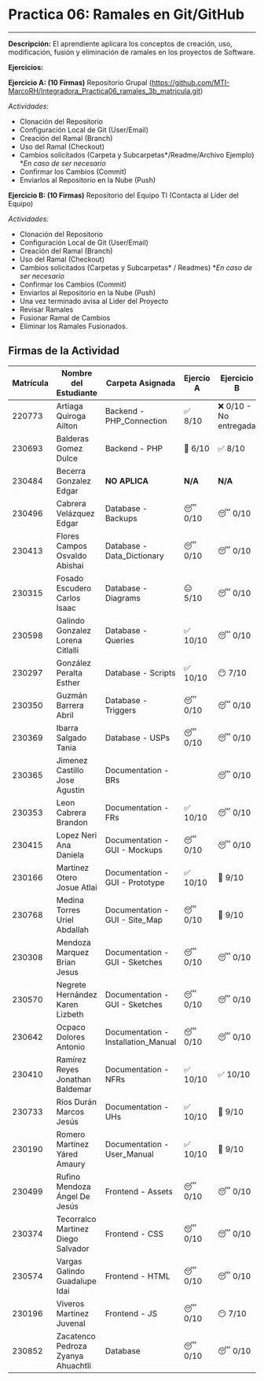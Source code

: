 
# Practica 06: Ramales en Git/GitHub
---------------------------------------------------------------------
**Descripción:** El aprendiente aplicara los conceptos de creación, uso, modificación, fusión y eliminación de ramales en los proyectos de Software. 

**Ejercicios:**

**Ejercicio A: (10 Firmas)** Repositorio Grupal (https://github.com/MTI-MarcoRH/Integradora_Practica06_ramales_3b_matricula.git)

*Actividades*:
- Clonación del Repositorio
- Configuración Local de Git (User/Email) 
- Creación del Ramal (Branch)
- Uso del Ramal (Checkout)
- Cambios solicitados (Carpeta y Subcarpetas*/Readme/Archivo Ejemplo)  **En caso de ser necesario*
- Confirmar los Cambios (Commit)
- Enviarlos al Repositorio en la Nube (Push)

**Ejercicio B: (10 Firmas)** Repositorio del Equipo Tl (Contacta al Líder del Equipo) 

*Actividades:*
- Clonación del Repositorio
- Configuración Local de Git (User/Email) 
- Creación del Ramal (Branch)
- Uso del Ramal (Checkout)
- Cambios solicitados (Carpetas y Subcarpetas* / Readmes)           **En caso de ser necesario*
- Confirmar los Cambios (Commit)
-  Enviarlos al Repositorio en la Nube (Push)
- Una vez terminado avisa al Lider del Proyecto
- Revisar Ramales
- Fusionar Ramal de Cambios
- Eliminar los Ramales Fusionados.

## Firmas de la Actividad

|Matrícula|Nombre del Estudiante|Carpeta Asignada|Ejercio A |Ejercicio B|Asesoría|
|---|---|---|---|---|---|
|220773|Artiaga Quiroga Ailton|Backend - PHP_Connection| ✅ 8/10| ❌ 0/10 - No entregada| No asistió|
|230693|Balderas Gomez Dulce|Backend - PHP| 🤨 6/10| ✅ 8/10 | 🤨 6/10 |
|230484|Becerra Gonzalez Edgar|**NO APLICA**| **N/A**| **N/A** | **N/A** */ |
|230496|Cabrera Velázquez Edgar|Database - Backups|😴 0/10|😴 0/10 | No asistió |
|230413|Flores Campos Osvaldo Abishai|Database - Data_Dictionary|😴 0/10|😴 0/10 | No asistió |
|230315|Fosado Escudero Carlos Isaac|Database - Diagrams|😑 5/10|😴 0/10 |🤨3/10 |
|230598|Galindo Gonzalez Lorena Citlalli|Database - Queries|✅ 10/10|😴 0/10 |😶 7/10 |
|230297|González Peralta Esther|Database - Scripts|✅ 10/10|😶 7/10 |😶 7/10|
|230350|Guzmán Barrera Abril|Database - Triggers|😴 0/10|😴 0/10 | No asistió |
|230369|Ibarra Salgado Tania|Database - USPs|😴 0/10|😴 0/10 | No asistió |
|230365|Jimenez Castillo Jose Agustin|Documentation - BRs| |😴 0/10|😴 0/10 | No asistió |
|230353|Leon Cabrera Brandon|Documentation - FRs|✅ 10/10 |😴 0/10 |🤨 3/10|
|230415|Lopez Neri Ana Daniela|Documentation - GUI - Mockups |😴 0/10|😴 0/10 | No asistió |
|230166|Martinez Otero Josue Atlai| Documentation - GUI - Prototype |✅ 10/10|🙂 9/10 | 😶 7/10 |
|230768|Medina Torres Uriel Abdallah|Documentation - GUI - Site_Map |😴 0/10|🙂 9/10 | No asistió |
|230308|Mendoza Marquez Brian Jesus|Documentation - GUI - Sketches|😴 0/10|😴 0/10 |No asistió|
|230570|Negrete Hernández Karen Lizbeth|Documentation - GUI - Sketches|😴 0/10|😴 0/10 | No asistió |
|230642|Ocpaco Dolores Antonio|Documentation - Installation_Manual|😴 0/10|😴 0/10 | No asistió |
|230410|Ramírez Reyes Jonathan Baldemar|Documentation - NFRs|✅ 10/10|✅ 10/10 |✅ 10/10|
|230733|Ríos Durán Marcos Jesús|Documentation - UHs|✅ 10/10|🙂 9/10 | No asistió |
|230190|Romero Martínez Yáred Amaury|Documentation - User_Manual|✅ 10/10|🙂 9/10 | No asistió |
|230499|Rufino Mendoza Ángel De Jesús|Frontend - Assets|😴 0/10|😴 0/10 | No asistió |
|230374|Tecorralco Martinez Diego Salvador|Frontend - CSS|😴 0/10|😴 0/10 | No asistió |
|230574|Vargas Galindo Guadalupe Idai|Frontend - HTML|😴 0/10|😴 0/10 | No asistió |
|230196|Viveros Martinez Juvenal|Frontend - JS|😴 0/10| 😶 7/10 | No asistió |
|230852|Zacatenco Pedroza Zyanya Ahuachtli|Database|😴 0/10|😴 0/10 | No asistió |
